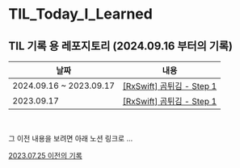 # TIL_Today_I_Learned


## TIL 기록 용 레포지토리 (2024.09.16 부터의 기록)

|날짜|내용|
|----|---|
|2024.09.16 ~ 2023.09.17|[\[RxSwift\] 곰튀김 - Step 1](해당주소넣어야함)|
|2023.09.17|[\[RxSwift\] 곰튀김 - Step 1](해당주소넣어야함)|


<br>

그 이전 내용을 보려면 아래 노션 링크로 ...

[2023.07.25 이전의 기록](노션링크주소넣어야함)
